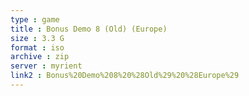 ```yaml
---
type : game
title : Bonus Demo 8 (Old) (Europe)
size : 3.3 G
format : iso
archive : zip
server : myrient
link2 : Bonus%20Demo%208%20%28Old%29%20%28Europe%29
---
```

